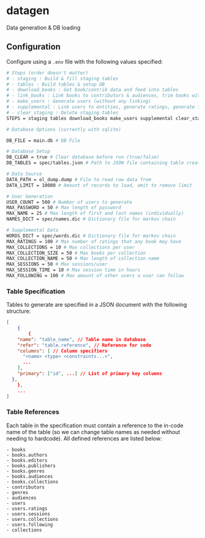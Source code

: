 # datagen
Data generation &amp; DB loading

## Configuration

Configure using a `.env` file with the following values specified:

```bash
# Steps (order doesn't matter)
# - staging : Build & fill staging tables
# - tables : Build tables & setup DB
# - download_books : Get book/contrib data and feed into tables
# - link_books : Link books to contributors & audiences, trim books without authors and authors without books
# - make_users : Generate users (without any linking)
# - supplemental : Link users to entities, generate ratings, generate follows, generate sessions, etc
# - clear_staging : Delete staging tables
STEPS = staging tables download_books make_users supplemental clear_staging

# Database Options (currently with sqlite)

DB_FILE = main.db # DB File

# Database Setup
DB_CLEAR = true # Clear database before run (true/false)
DB_TABLES = spec/tables.json # Path to JSON file containing table creation commands (see next section)

# Data Source
DATA_PATH = ol_dump.dump # File to read raw data from
DATA_LIMIT = 10000 # Amount of records to load, omit to remove limit

# User Generation
USER_COUNT = 500 # Number of users to generate
MAX_PASSWORD = 50 # Max length of password
MAX_NAME = 25 # Max length of first and last names (individually)
NAMES_DICT = spec/names.dic # Dictionary file for markov chain

# Supplemental Data
WORDS_DICT = spec/words.dic # Dictionary file for markov chain
MAX_RATINGS = 100 # Max number of ratings that any book may have
MAX_COLLECTIONS = 10 # Max collections per user
MAX_COLLECTION_SIZE = 50 # Max books per collection
MAX_COLLECTION_NAME = 50 # Max length of collection name
MAX_SESSIONS = 50 # Max sessions/user
MAX_SESSION_TIME = 10 # Max session time in hours
MAX_FOLLOWING = 100 # Max amount of other users a user can follow
```

### Table Specification

Tables to generate are specified in a JSON document with the following structure:

```json
[
    {
        {
    "name": "table_name", // Table name in database
    "refer": "table.reference", // Reference for code
    "columns": [ // Column specifiers
      "<name> <type> <constraints...>",
      ...
    ],
    "primary": ["id", ...] // List of primary key columns
  },
    },
    ...
]
```

### Table References

Each table in the specification must contain a reference to the in-code name of the table (so we can change table names as needed without needing to hardcode). All defined references are listed below:

```
- books
- books.authors
- books.editors
- books.publishers
- books.genres
- books.audiences
- books.collections
- contributors
- genres
- audiences
- users
- users.ratings
- users.sessions
- users.collections
- users.following
- collections
```
